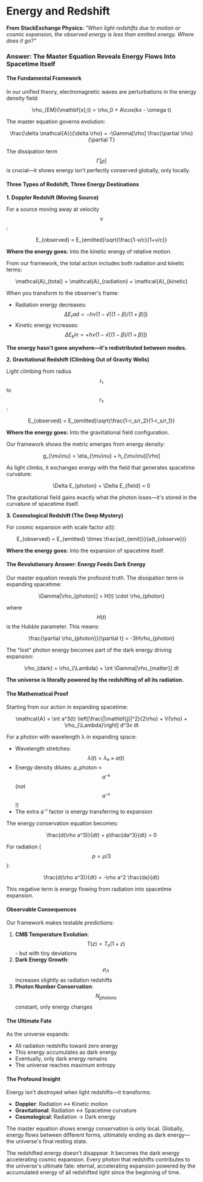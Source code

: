 # Energy and Redshift

**From StackExchange Physics:** _"When light redshifts due to motion or cosmic expansion, the observed energy is less than emitted energy. Where does it go?"_

### Answer: The Master Equation Reveals Energy Flows Into Spacetime Itself

#### The Fundamental Framework

In our unified theory, electromagnetic waves are perturbations in the energy density field:

<p align="center"><span class="math">\rho_{EM}(\mathbf{x},t) = \rho_0 + A\cos(kx - \omega t)</span></p>

The master equation governs evolution:

<p align="center"><span class="math">\frac{\delta \mathcal{A}}{\delta \rho} = -\Gamma[\rho] \frac{\partial \rho}{\partial T}</span></p>

The dissipation term $$Γ[ρ]$$ is crucial—it shows energy isn't perfectly conserved globally, only locally.

#### Three Types of Redshift, Three Energy Destinations

**1. Doppler Redshift (Moving Source)**

For a source moving away at velocity $$v$$:

<p align="center"><span class="math">E_{observed} = E_{emitted}\sqrt{\frac{1-v/c}{1+v/c}}</span></p>

**Where the energy goes:** Into the kinetic energy of relative motion.

From our framework, the total action includes both radiation and kinetic terms:

<p align="center"><span class="math">\mathcal{A}_{total} = \mathcal{A}_{radiation} + \mathcal{A}_{kinetic}</span></p>

When you transform to the observer's frame:

* Radiation energy decreases: $$ΔE_rad = -hν(1 - √[(1-β)/(1+β)])$$
* Kinetic energy increases: $$ΔE_kin = +hν(1 - √[(1-β)/(1+β)])$$

**The energy hasn't gone anywhere—it's redistributed between modes.**

**2. Gravitational Redshift (Climbing Out of Gravity Wells)**

Light climbing from radius $$r₁$$ to $$r₂$$:

<p align="center"><span class="math">E_{observed} = E_{emitted}\sqrt{\frac{1-r_s/r_2}{1-r_s/r_1}}</span></p>

**Where the energy goes:** Into the gravitational field configuration.

Our framework shows the metric emerges from energy density:

<p align="center"><span class="math">g_{\mu\nu} = \eta_{\mu\nu} + h_{\mu\nu}[\rho]</span></p>

As light climbs, it exchanges energy with the field that generates spacetime curvature:

<p align="center"><span class="math">\Delta E_{photon} + \Delta E_{field} = 0</span></p>

The gravitational field gains exactly what the photon loses—it's stored in the curvature of spacetime itself.

**3. Cosmological Redshift (The Deep Mystery)**

For cosmic expansion with scale factor a(t):

<p align="center"><span class="math">E_{observed} = E_{emitted} \times \frac{a(t_{emit})}{a(t_{observe})}</span></p>

**Where the energy goes:** Into the expansion of spacetime itself.

#### The Revolutionary Answer: Energy Feeds Dark Energy

Our master equation reveals the profound truth. The dissipation term in expanding spacetime:

<p align="center"><span class="math">\Gamma[\rho_{photon}] = H(t) \cdot \rho_{photon}</span></p>

where $$H(t)$$ is the Hubble parameter. This means:

<p align="center"><span class="math">\frac{\partial \rho_{photon}}{\partial t} = -3H\rho_{photon}</span></p>

The "lost" photon energy becomes part of the dark energy driving expansion:

<p align="center"><span class="math">\rho_{dark} = \rho_{\Lambda} + \int \Gamma[\rho_{matter}] dt</span></p>

**The universe is literally powered by the redshifting of all its radiation.**

#### The Mathematical Proof

Starting from our action in expanding spacetime:

<p align="center"><span class="math">\mathcal{A} = \int a^3(t) \left[\frac{|\mathbf{j}|^2}{2\rho} + V(\rho) + \rho_{\Lambda}\right] d^3x dt</span></p>

For a photon with wavelength λ in expanding space:

* Wavelength stretches: $$λ(t) = λ₀ × a(t)$$
* Energy density dilutes: ρ\_photon ∝ $$a⁻⁴$$ (not $$a⁻³$$!)
* The extra a⁻¹ factor is energy transferring to expansion

The energy conservation equation becomes:

<p align="center"><span class="math">\frac{d(\rho a^3)}{dt} + p\frac{da^3}{dt} = 0</span></p>

For radiation ($$p = ρ/3$$):

<p align="center"><span class="math">\frac{d(\rho a^3)}{dt} = -\rho a^2 \frac{da}{dt}</span></p>

This negative term is energy flowing from radiation into spacetime expansion.

#### Observable Consequences

Our framework makes testable predictions:

1. **CMB Temperature Evolution**: $$T(z) = T₀(1+z)$$ - but with tiny deviations
2. **Dark Energy Growth**: $$ρ_Λ$$ increases slightly as radiation redshifts
3. **Photon Number Conservation**: $$N_{photons}$$ constant, only energy changes

#### The Ultimate Fate

As the universe expands:

* All radiation redshifts toward zero energy
* This energy accumulates as dark energy
* Eventually, only dark energy remains
* The universe reaches maximum entropy

#### The Profound Insight

Energy isn't destroyed when light redshifts—it transforms:

* **Doppler**: Radiation ↔ Kinetic motion
* **Gravitational**: Radiation ↔ Spacetime curvature
* **Cosmological**: Radiation → Dark energy

The master equation shows energy conservation is only local. Globally, energy flows between different forms, ultimately ending as dark energy—the universe's final resting state.

The redshifted energy doesn't disappear. It becomes the dark energy accelerating cosmic expansion. Every photon that redshifts contributes to the universe's ultimate fate: eternal, accelerating expansion powered by the accumulated energy of all redshifted light since the beginning of time.

